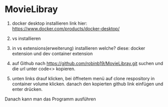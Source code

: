 # MovieLibray

1. docker desktop installieren link hier: https://www.docker.com/products/docker-desktop/

2. vs installieren

3. in vs extensions(erweiterung) installieren welche? diese: docker extension und dev container extension

4. auf Github nach https://github.com/robinb19/MovieLibray.git suchen und die url unter code<> kopieren.

5. unten links drauf klicken, bei öffnetem menü auf clone respository in container volume klicken. danach den kopierten github link einfügen und enter drücken.

Danach kann man das Programm ausführen
